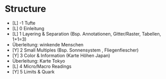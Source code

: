 # Structure
- [L] -1 Tufte
- [L] 0 Einleitung
- [L] 1 Layering & Separation (Bsp. Annotationen, Gitter/Raster, Tabellen, 1+1=3)
- Überleitung: winkende Menschen
- [Y] 2 Small Multiples (Bsp. Sonnensystem , Fliegenfiescher)
- [Y] 3 Color & Information (Karte Höhen Japan)
- Überleitung: Karte Tokyo
- [L] 4 Micro/Macro Readings
- [Y] 5 Limits & Quark
